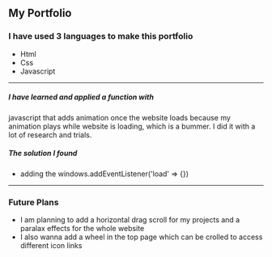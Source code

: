 ## My Portfolio

### I have used 3 languages to make this portfolio

* Html
* Css
* Javascript

___
##### I have learned and applied a function with 
javascript that adds animation once
the website loads because my animation plays 
while website is loading, which is a bummer.
I did it with a lot of research and trials.

##### The solution I found

* adding the windows.addEventListener('load' => {})
___

### Future Plans

* I am planning to add a horizontal drag scroll for my projects and a paralax effects for the whole website
* I also wanna add a wheel in the top page which can be crolled to access different icon links
